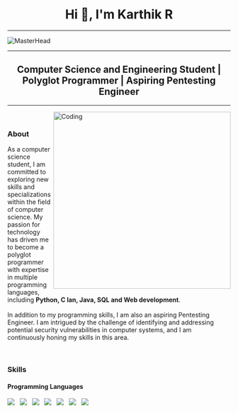 <h1 align="center">Hi 👋, I'm Karthik R</h1>

-------------------------------------------

![MasterHead](https://github.com/k-arthik-r/k-arthik-r/assets/111432615/628b9187-2283-4b5b-a07b-a7e264340129)

-------------------------------------------
<h2 align="center">Computer Science and Engineering Student | Polyglot Programmer | Aspiring Pentesting Engineer</h2>

-------------------------------------------

<img align="right" alt="Coding" width="400" src="https://github.com/k-arthik-r/k-arthik-r/assets/111432615/b56a5c7f-4f26-448a-bee8-2e775f1bb7c8">

<br>
<h3 align="left">About</h3>
<p>As a computer science student, I am committed to exploring new skills and specializations within the field of computer science. My passion for technology has driven me to become a polyglot programmer with expertise in multiple programming languages, including <b>Python, C lan, Java, SQL and Web development</b>.<br><br>
In addition to my programming skills, I am also an aspiring Pentesting Engineer. I am intrigued by the challenge of identifying and addressing potential security vulnerabilities in computer systems, and I am continuously honing my skills in this area.</p>
<br>
<h3>Skills</h3>
<h4>Programming Languages</h4>

<img src="https://img.shields.io/badge/python-3670A0?style=for-the-badge&logo=python&logoColor=ffdd54"/> &nbsp; <img src="https://img.shields.io/badge/c-%2300599C.svg?style=for-the-badge&logo=c&logoColor=white"/> &nbsp; <img src="https://img.shields.io/badge/java-%23ED8B00.svg?style=for-the-badge&logo=openjdk&logoColor=white"/> &nbsp; <img src="https://img.shields.io/badge/html5-%23E34F26.svg?style=for-the-badge&logo=html5&logoColor=white"/> &nbsp; <img src="https://img.shields.io/badge/css3-%231572B6.svg?style=for-the-badge&logo=css3&logoColor=white"/> &nbsp; <img src="https://img.shields.io/badge/javascript-%23323330.svg?style=for-the-badge&logo=javascript&logoColor=%23F7DF1E"/> &nbsp; <img src="https://img.shields.io/badge/kotlin-%237F52FF.svg?style=for-the-badge&logo=kotlin&logoColor=white"/>
